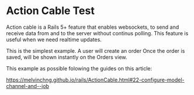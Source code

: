 # Action Cable Test
Action cable is a Rails 5+ feature that enables websockets, to send and receive data from and to the server without continus polling.
This feature is useful when we need realtime updates.

This is the simplest example.
A user will create an order
Once the order is saved, will be shown instantly on the Orders view.

This example as possible folowing the guides on this article:


https://melvinchng.github.io/rails/ActionCable.html#22-configure-model-channel-and--job